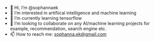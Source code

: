 - 👋 Hi, I’m @sophannaek
- 👀 I’m interested in artifiical intelligence and machine learning
- 🌱 I’m currently learning tensorflow
- 💞️ I’m looking to collaborate on any AI/machine learning projects for example, recommendation, search engine etc.
- 📫 How to reach me: sophanna.ek@gmail.com

<!---
sophannaek/sophannaek is a ✨ special ✨ repository because its `README.md` (this file) appears on your GitHub profile.
You can click the Preview link to take a look at your changes.
--->
